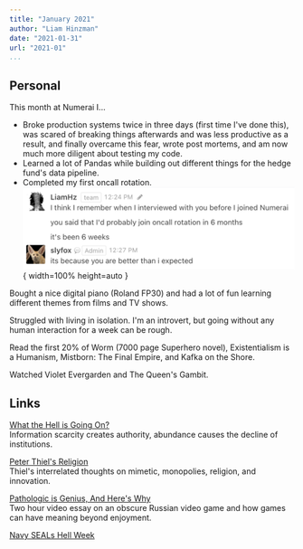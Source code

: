 ```yaml
---
title: "January 2021"
author: "Liam Hinzman"
date: "2021-01-31"
url: "2021-01"
...
```


## Personal
This month at Numerai I...

- Broke production systems twice in three days (first time I've done this), was scared of breaking things afterwards and was less productive as a result, and finally overcame this fear, wrote post mortems, and am now much more diligent about testing my code.
- Learned a lot of Pandas while building out different things for the hedge fund's data pipeline.
- Completed my first oncall rotation.
![](../img/great-expectations.png){ width=100% height=auto }

Bought a nice digital piano (Roland FP30) and had a lot of fun learning different themes from films and TV shows.

Struggled with living in isolation. I'm an introvert, but going without any human interaction for a week can be rough.

Read the first 20% of Worm (7000 page Superhero novel), Existentialism is a Humanism, Mistborn: The Final Empire, and Kafka on the Shore.

Watched Violet Evergarden and The Queen's Gambit.

## Links
[What the Hell is Going On?](https://perell.com/essay/what-the-hell-is-going-on/)  
Information scarcity creates authority, abundance causes the decline of institutions.

[Peter Thiel's Religion](https://perell.com/essay/peter-thiel/)  
Thiel's interrelated thoughts on mimetic, monopolies, religion, and innovation.

[Pathologic is Genius, And Here's Why](https://youtu.be/JsNm2YLrk30)  
Two hour video essay on an obscure Russian video game and how games can have meaning beyond enjoyment.

[Navy SEALs Hell Week](http://navyseals.com/files/Hell%20Week.pdf)
